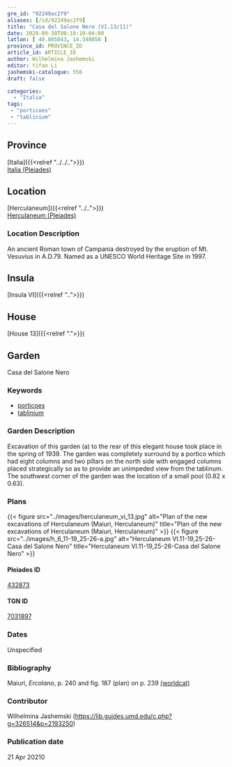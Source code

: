 ```yaml
---
gre_id: "92249ac2f9"
aliases: [/id/92249ac2f9]
title: "Casa del Salone Nero (VI.13/11)"
date: 2020-09-30T00:10:10-04:00
latlon: [ 40.805843, 14.348058 ]
province_id: PROVINCE_ID
article_id: ARTICLE_ID
author: Wilhelmina Jashemski
editor: Yifan Li
jashemski-catalogue: 556
draft: false

categories:
  - "Italia"
tags:
 - "porticoes"
 - "tablinium"
---
```


## Province
[Italia]({{<relref "../../..">}}) \
[Italia (Pleiades)](https://pleiades.stoa.org/places/1052)



## Location
[Herculaneum]({{<relref "../..">}}) \
[Herculaneum (Pleiades)](https://pleiades.stoa.org/places/432873)

### Location Description
An ancient Roman town of Campania destroyed by the eruption of Mt. Vesuvius in A.D.79. Named as a UNESCO World Heritage Site in 1997.
<!-- LEAVE THIS BLANK FOR NOW -->

## Insula
[Insula VI]({{<relref "..">}})

## House
[House 13]({{<relref ".">}})

## Garden
Casa del Salone Nero



### Keywords
 - [porticoes](http://vocab.getty.edu/page/aat/300004145)
 - [tablinium](http://vocab.getty.edu/page/aat/300004180)


### Garden Description
Excavation of this garden (a) to the rear of this elegant house took place in the spring of 1939. The garden was completely surround by a portico which had eight columns and two pillars on the north side with engaged columns placed strategically so as to provide an unimpeded view from the tablinum. The southwest corner of the garden was the location of a small pool (0.82 x 0.63).

### Plans
{{< figure src="../images/herculaneum_vi_13.jpg" alt="Plan of the new excavations of Herculaneum (Maiuri, Herculaneum)" title="Plan of the new excavations of Herculaneum (Maiuri, Herculaneum)" >}}
{{< figure src="../images/h_6_11-19_25-26-a.jpg" alt="Herculaneum VI.11-19,25-26-Casa del Salone Nero" title="Herculaneum VI.11-19,25-26-Casa del Salone Nero" >}}



#### Pleiades ID
[432873](https://pleiades.stoa.org/places/432873)

#### TGN ID
[7031897](http://vocab.getty.edu/page/tgn/7031897)

### Dates
Unspecified

### Bibliography
Maiuri, *Ercolano*, p. 240 and fig. 187 (plan) on p. 239 [(worldcat)](http://www.worldcat.org/oclc/490581395)



### Contributor
Wilhelmina Jashemski (https://lib.guides.umd.edu/c.php?g=326514&p=2193250)


### Publication date

21 Apr 20210
